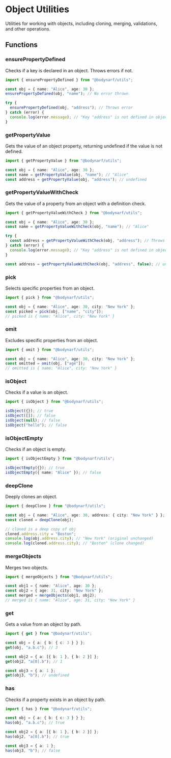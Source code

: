 # Object Utilities

Utilities for working with objects, including cloning, merging, validations, and other operations.

## Functions

### ensurePropertyDefined

Checks if a key is declared in an object. Throws errors if not.

```typescript
import { ensurePropertyDefined } from "@bodynarf/utils";

const obj = { name: "Alice", age: 30 };
ensurePropertyDefined(obj, "name"); // No error thrown

try {
  ensurePropertyDefined(obj, "address"); // Throws error
} catch (error) {
  console.log(error.message); // "Key "address" is not defined in object"
}
```

### getPropertyValue

Gets the value of an object property, returning undefined if the value is not defined.

```typescript
import { getPropertyValue } from "@bodynarf/utils";

const obj = { name: "Alice", age: 30 };
const name = getPropertyValue(obj, "name"); // "Alice"
const address = getPropertyValue(obj, "address"); // undefined
```

### getPropertyValueWithCheck

Gets the value of a property from an object with a definition check.

```typescript
import { getPropertyValueWithCheck } from "@bodynarf/utils";

const obj = { name: "Alice", age: 30 };
const name = getPropertyValueWithCheck(obj, "name"); // "Alice"

try {
  const address = getPropertyValueWithCheck(obj, "address"); // Throws error
} catch (error) {
  console.log(error.message); // "Key "address" is not defined in object"
}

const address = getPropertyValueWithCheck(obj, "address", false); // undefined (no error thrown)
```

### pick

Selects specific properties from an object.

```typescript
import { pick } from "@bodynarf/utils";

const obj = { name: "Alice", age: 30, city: "New York" };
const picked = pick(obj, ["name", "city"]);
// picked is { name: "Alice", city: "New York" }
```

### omit

Excludes specific properties from an object.

```typescript
import { omit } from "@bodynarf/utils";

const obj = { name: "Alice", age: 30, city: "New York" };
const omitted = omit(obj, ["age"]);
// omitted is { name: "Alice", city: "New York" }
```

### isObject

Checks if a value is an object.

```typescript
import { isObject } from "@bodynarf/utils";

isObject({}); // true
isObject([]); // false
isObject(null); // false
isObject("hello"); // false
```

### isObjectEmpty

Checks if an object is empty.

```typescript
import { isObjectEmpty } from "@bodynarf/utils";

isObjectEmpty({}); // true
isObjectEmpty({ name: "Alice" }); // false
```

### deepClone

Deeply clones an object.

```typescript
import { deepClone } from "@bodynarf/utils";

const obj = { name: "Alice", age: 30, address: { city: "New York" } };
const cloned = deepClone(obj);

// cloned is a deep copy of obj
cloned.address.city = "Boston";
console.log(obj.address.city); // "New York" (original unchanged)
console.log(cloned.address.city); // "Boston" (clone changed)
```

### mergeObjects

Merges two objects.

```typescript
import { mergeObjects } from "@bodynarf/utils";

const obj1 = { name: "Alice", age: 30 };
const obj2 = { age: 31, city: "New York" };
const merged = mergeObjects(obj1, obj2);
// merged is { name: "Alice", age: 31, city: "New York" }
```

### get

Gets a value from an object by path.

```typescript
import { get } from "@bodynarf/utils";

const obj = { a: { b: { c: 3 } } };
get(obj, "a.b.c"); // 3

const obj2 = { a: [{ b: 1 }, { b: 2 }] };
get(obj2, "a[0].b"); // 1

const obj3 = { a: 1 };
get(obj3, "b"); // undefined
```

### has

Checks if a property exists in an object by path.

```typescript
import { has } from "@bodynarf/utils";

const obj = { a: { b: { c: 3 } } };
has(obj, "a.b.c"); // true

const obj2 = { a: [{ b: 1 }, { b: 2 }] };
has(obj2, "a[0].b"); // true

const obj3 = { a: 1 };
has(obj3, "b"); // false
